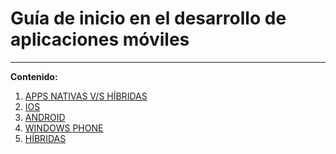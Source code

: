 Guía de inicio en el desarrollo de aplicaciones móviles
==========================================================

----------
**Contenido:**

 1. [APPS NATIVAS V/S HÍBRIDAS](https://github.com/px740/appmovilchile/blob/master/comparacion.md)
 2. [IOS](https://github.com/px740/appmovilchile/blob/master/ios.md)
 3. [ANDROID](https://github.com/px740/appmovilchile/blob/master/android.md)
 4. [WINDOWS PHONE](https://github.com/px740/appmovilchile/blob/master/wp.md)
 5. [HÍBRIDAS](https://github.com/px740/appmovilchile/blob/master/hibridas.md)


